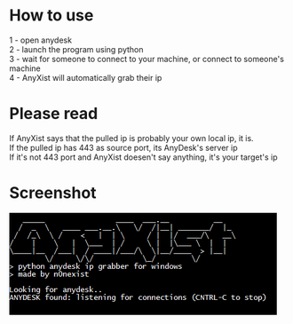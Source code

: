 # How to use
1 - open anydesk<br>
2 - launch the program using python<br>
3 - wait for someone to connect to your machine, or connect to someone's machine<br>
4 - AnyXist will automatically grab their ip<br>

# Please read
If AnyXist says that the pulled ip is probably your own local ip, it is.<br>
If the pulled ip has 443 as source port, its AnyDesk's server ip<br>
If it's not 443 port and AnyXist doesen't say anything, it's your target's ip<br>

# Screenshot
![alt-text](https://github.com/n0nexist/AnyXist/blob/main/screenshot.PNG?raw=true)
